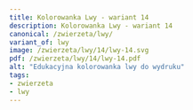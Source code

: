 ```yaml
---
title: Kolorowanka Lwy - wariant 14
description: Kolorowanka Lwy - wariant 14
canonical: /zwierzeta/lwy/
variant_of: lwy
image: /zwierzeta/lwy/14/lwy-14.svg
pdf: /zwierzeta/lwy/14/lwy-14.pdf
alt: "Edukacyjna kolorowanka lwy do wydruku"
tags:
- zwierzeta
- lwy
---
```

